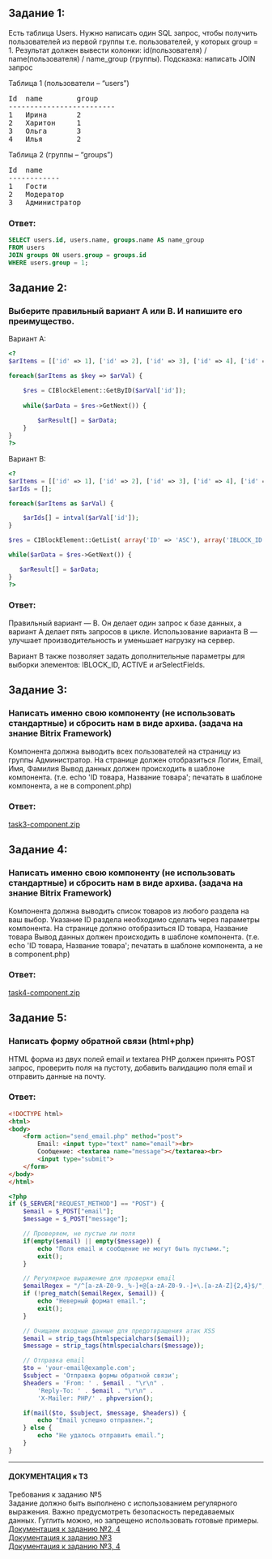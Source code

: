 ## Задание 1:

Есть таблица Users. 
Нужно написать один SQL запрос, чтобы получить пользователей из первой группы т.е. пользователей, у которых group = 1. Результат должен вывести колонки:
id(пользователя) / name(пользователя) / name_group (группы). 
Подсказка: написать JOIN запрос

Таблица 1 (пользователи – “users”)
<pre>
Id	name	    group
-------------------------
1	Ирина	    2
2	Харитон	    1
3	Ольга	    3
4	Илья	    2
</pre>
Таблица 2 (группы – “groups”)
<pre>
Id	name
------------
1	Гости
2	Модератор
3	Администратор
</pre>
### Ответ:
````sql
SELECT users.id, users.name, groups.name AS name_group
FROM users    
JOIN groups ON users.group = groups.id
WHERE users.group = 1;
````
## Задание 2:
### Выберите правильный вариант А или В. И напишите его преимущество.
Вариант А:
````php
<?
$arItems = [['id' => 1], ['id' => 2], ['id' => 3], ['id' => 4], ['id' => 5]];

foreach($arItems as $key => $arVal) {

    $res = CIBlockElement::GetByID($arVal['id']);
    
    while($arData = $res->GetNext()) {
    
        $arResult[] = $arData;
    }
}
?>
````
Вариант B:
````php
<?
$arItems = [['id' => 1], ['id' => 2], ['id' => 3], ['id' => 4], ['id' => 5]];
$arIds = [];

foreach($arItems as $arVal) {

 	$arIds[] = intval($arVal['id']);
}

$res = CIBlockElement::GetList( array('ID' => 'ASC'), array('IBLOCK_ID' => XX, 'ID' => $arIds, 'ACTIVE' => 'Y'), false, false, array('ID', 'NAME', 'PREVIEW_PICTURE'));

while($arData = $res->GetNext()) {

   $arResult[] = $arData;
}
?>
````
### Ответ:
Правильный вариант — B. Он делает один запрос к базе данных, а вариант А делает пять запросов в цикле. Использование варианта B — улучшает производительность и уменьшает нагрузку на сервер.

Вариант B также позволяет задать дополнительные параметры для выборки элементов: IBLOCK_ID, ACTIVE и arSelectFields.
## Задание 3:
### Написать именно свою компоненту (не использовать стандартные) и сбросить нам в виде архива. (задача на знание Bitrix Framework)
Компонента должна выводить всех пользователей на страницу из группы Администратор.
На странице должен отобразиться Логин, Email, Имя, Фамилия
Вывод данных должен происходить в шаблоне компонента. (т.е. echo 'ID товара, Название товара'; печатать в шаблоне компонента, а не в component.php)
### Ответ:
[task3-component.zip](https://github.com/Valentin-Ivlev/test-pioneer/raw/main/task-3/task3-component.zip)
## Задание 4:
### Написать именно свою компоненту (не использовать стандартные) и сбросить нам в виде архива. (задача на знание Bitrix Framework)
Компонента должна выводить список товаров из любого раздела на ваш выбор.
Указание ID раздела необходимо сделать через параметры компонента.
На странице должно отобразиться ID товара, Название товара
Вывод данных должен происходить в шаблоне компонента. (т.е. echo 'ID товара, Название товара'; печатать в шаблоне компонента, а не в component.php)
### Ответ:
[task4-component.zip](https://github.com/Valentin-Ivlev/test-pioneer/raw/main/task-4/task4-component.zip)
## Задание 5:
### Написать форму обратной связи (html+php)
HTML форма из двух полей email и textarea
PHP должен принять POST запрос, проверить поля на пустоту, добавить валидацию поля email и отправить данные на почту.
### Ответ:
````html
<!DOCTYPE html>
<html>
<body>
    <form action="send_email.php" method="post">
        Email: <input type="text" name="email"><br>
        Сообщение: <textarea name="message"></textarea><br>
        <input type="submit">
    </form>
</body>
</html>
````
````php
<?php
if ($_SERVER["REQUEST_METHOD"] == "POST") {
    $email = $_POST["email"];
    $message = $_POST["message"];

    // Проверяем, не пустые ли поля
    if(empty($email) || empty($message)) {
        echo "Поля email и сообщение не могут быть пустыми.";
        exit();
    }

    // Регулярное выражение для проверки email
    $emailRegex = "/^[a-zA-Z0-9._%-]+@[a-zA-Z0-9.-]+\.[a-zA-Z]{2,4}$/";
    if (!preg_match($emailRegex, $email)) {
        echo "Неверный формат email.";
        exit();
    }

    // Очищаем входные данные для предотвращения атак XSS
    $email = strip_tags(htmlspecialchars($email));
    $message = strip_tags(htmlspecialchars($message));

    // Отправка email
    $to = 'your-email@example.com';
    $subject = 'Отправка формы обратной связи';
    $headers = 'From: ' . $email . "\r\n" .
        'Reply-To: ' . $email . "\r\n" .
        'X-Mailer: PHP/' . phpversion();

    if(mail($to, $subject, $message, $headers)) {
        echo "Email успешно отправлен.";
    } else {
        echo "Не удалось отправить email.";
    }
}
````
<hr>

#### ДОКУМЕНТАЦИЯ к ТЗ
Требования к заданию №5
<br>
Задание должно быть выполнено с использованием регулярного выражения.
Важно предусмотреть безопасность передаваемых данных.
Гуглить можно, но запрещено использовать готовые примеры.
[Документация к заданию №2, 4](https://dev.1c-bitrix.ru/api_help/iblock/functions/getiblockelementlist.php)
<br>
[Документация к заданию №3](https://dev.1c-bitrix.ru/api_help/main/reference/cuser/getlist.php)
<br>
[Документация к заданию №3, 4](https://dev.1c-bitrix.ru/learning/course/index.php?COURSE_ID=43&LESSON_ID=2894&LESSON_PATH=3913.3435.4777.2894)
